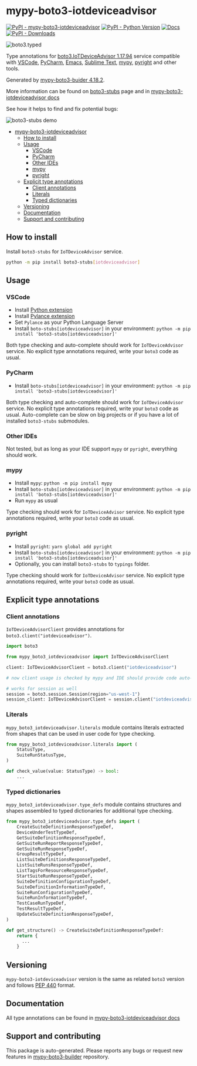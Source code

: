 <a id="mypy-boto3-iotdeviceadvisor"></a>

# mypy-boto3-iotdeviceadvisor

[![PyPI - mypy-boto3-iotdeviceadvisor](https://img.shields.io/pypi/v/mypy-boto3-iotdeviceadvisor.svg?color=blue)](https://pypi.org/project/mypy-boto3-iotdeviceadvisor)
[![PyPI - Python Version](https://img.shields.io/pypi/pyversions/mypy-boto3-iotdeviceadvisor.svg?color=blue)](https://pypi.org/project/mypy-boto3-iotdeviceadvisor)
[![Docs](https://img.shields.io/readthedocs/mypy-boto3-builder.svg?color=blue)](https://mypy-boto3-builder.readthedocs.io/)
[![PyPI - Downloads](https://img.shields.io/pypi/dw/mypy-boto3-iotdeviceadvisor?color=blue)](https://pypistats.org/packages/mypy-boto3-iotdeviceadvisor)

![boto3.typed](https://github.com/vemel/mypy_boto3_builder/raw/master/logo.png)

Type annotations for
[boto3.IoTDeviceAdvisor 1.17.94](https://boto3.amazonaws.com/v1/documentation/api/1.17.94/reference/services/iotdeviceadvisor.html#IoTDeviceAdvisor)
service compatible with [VSCode](https://code.visualstudio.com/),
[PyCharm](https://www.jetbrains.com/pycharm/),
[Emacs](https://www.gnu.org/software/emacs/),
[Sublime Text](https://www.sublimetext.com/),
[mypy](https://github.com/python/mypy),
[pyright](https://github.com/microsoft/pyright) and other tools.

Generated by
[mypy-boto3-buider 4.18.2](https://github.com/vemel/mypy_boto3_builder).

More information can be found on
[boto3-stubs](https://pypi.org/project/boto3-stubs/) page and in
[mypy-boto3-iotdeviceadvisor docs](https://vemel.github.io/boto3_stubs_docs/mypy_boto3_iotdeviceadvisor/)

See how it helps to find and fix potential bugs:

![boto3-stubs demo](https://github.com/vemel/mypy_boto3_builder/raw/master/demo.gif)

- [mypy-boto3-iotdeviceadvisor](#mypy-boto3-iotdeviceadvisor)
  - [How to install](#how-to-install)
  - [Usage](#usage)
    - [VSCode](#vscode)
    - [PyCharm](#pycharm)
    - [Other IDEs](#other-ides)
    - [mypy](#mypy)
    - [pyright](#pyright)
  - [Explicit type annotations](#explicit-type-annotations)
    - [Client annotations](#client-annotations)
    - [Literals](#literals)
    - [Typed dictionaries](#typed-dictionaries)
  - [Versioning](#versioning)
  - [Documentation](#documentation)
  - [Support and contributing](#support-and-contributing)

<a id="how-to-install"></a>

## How to install

Install `boto3-stubs` for `IoTDeviceAdvisor` service.

```bash
python -m pip install boto3-stubs[iotdeviceadvisor]
```

<a id="usage"></a>

## Usage

<a id="vscode"></a>

### VSCode

- Install
  [Python extension](https://marketplace.visualstudio.com/items?itemName=ms-python.python)
- Install
  [Pylance extension](https://marketplace.visualstudio.com/items?itemName=ms-python.vscode-pylance)
- Set `Pylance` as your Python Language Server
- Install `boto-stubs[iotdeviceadvisor]` in your environment:
  `python -m pip install 'boto3-stubs[iotdeviceadvisor]'`

Both type checking and auto-complete should work for `IoTDeviceAdvisor`
service. No explicit type annotations required, write your `boto3` code as
usual.

<a id="pycharm"></a>

### PyCharm

- Install `boto-stubs[iotdeviceadvisor]` in your environment:
  `python -m pip install 'boto3-stubs[iotdeviceadvisor]'`

Both type checking and auto-complete should work for `IoTDeviceAdvisor`
service. No explicit type annotations required, write your `boto3` code as
usual. Auto-complete can be slow on big projects or if you have a lot of
installed `boto3-stubs` submodules.

<a id="other-ides"></a>

### Other IDEs

Not tested, but as long as your IDE support `mypy` or `pyright`, everything
should work.

<a id="mypy"></a>

### mypy

- Install `mypy`: `python -m pip install mypy`
- Install `boto-stubs[iotdeviceadvisor]` in your environment:
  `python -m pip install 'boto3-stubs[iotdeviceadvisor]'`
- Run `mypy` as usual

Type checking should work for `IoTDeviceAdvisor` service. No explicit type
annotations required, write your `boto3` code as usual.

<a id="pyright"></a>

### pyright

- Install `pyright`: `yarn global add pyright`
- Install `boto-stubs[iotdeviceadvisor]` in your environment:
  `python -m pip install 'boto3-stubs[iotdeviceadvisor]'`
- Optionally, you can install `boto3-stubs` to `typings` folder.

Type checking should work for `IoTDeviceAdvisor` service. No explicit type
annotations required, write your `boto3` code as usual.

<a id="explicit-type-annotations"></a>

## Explicit type annotations

<a id="client-annotations"></a>

### Client annotations

`IoTDeviceAdvisorClient` provides annotations for
`boto3.client("iotdeviceadvisor")`.

```python
import boto3

from mypy_boto3_iotdeviceadvisor import IoTDeviceAdvisorClient

client: IoTDeviceAdvisorClient = boto3.client("iotdeviceadvisor")

# now client usage is checked by mypy and IDE should provide code auto-complete

# works for session as well
session = boto3.session.Session(region="us-west-1")
session_client: IoTDeviceAdvisorClient = session.client("iotdeviceadvisor")
```

<a id="literals"></a>

### Literals

`mypy_boto3_iotdeviceadvisor.literals` module contains literals extracted from
shapes that can be used in user code for type checking.

```python
from mypy_boto3_iotdeviceadvisor.literals import (
    StatusType,
    SuiteRunStatusType,
)

def check_value(value: StatusType) -> bool:
    ...
```

<a id="typed-dictionaries"></a>

### Typed dictionaries

`mypy_boto3_iotdeviceadvisor.type_defs` module contains structures and shapes
assembled to typed dictionaries for additional type checking.

```python
from mypy_boto3_iotdeviceadvisor.type_defs import (
    CreateSuiteDefinitionResponseTypeDef,
    DeviceUnderTestTypeDef,
    GetSuiteDefinitionResponseTypeDef,
    GetSuiteRunReportResponseTypeDef,
    GetSuiteRunResponseTypeDef,
    GroupResultTypeDef,
    ListSuiteDefinitionsResponseTypeDef,
    ListSuiteRunsResponseTypeDef,
    ListTagsForResourceResponseTypeDef,
    StartSuiteRunResponseTypeDef,
    SuiteDefinitionConfigurationTypeDef,
    SuiteDefinitionInformationTypeDef,
    SuiteRunConfigurationTypeDef,
    SuiteRunInformationTypeDef,
    TestCaseRunTypeDef,
    TestResultTypeDef,
    UpdateSuiteDefinitionResponseTypeDef,
)

def get_structure() -> CreateSuiteDefinitionResponseTypeDef:
    return {
      ...
    }
```

<a id="versioning"></a>

## Versioning

`mypy-boto3-iotdeviceadvisor` version is the same as related `boto3` version
and follows [PEP 440](https://www.python.org/dev/peps/pep-0440/) format.

<a id="documentation"></a>

## Documentation

All type annotations can be found in
[mypy-boto3-iotdeviceadvisor docs](https://vemel.github.io/boto3_stubs_docs/mypy_boto3_iotdeviceadvisor/)

<a id="support-and-contributing"></a>

## Support and contributing

This package is auto-generated. Please reports any bugs or request new features
in [mypy-boto3-builder](https://github.com/vemel/mypy_boto3_builder/issues/)
repository.
